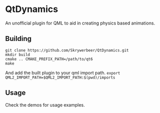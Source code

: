# QtDynamics
An unofficial plugin for QML to aid in creating physics based animations.

## Building
```
git clone https://github.com/Skrywerbeer/QtDynamics.git
mkdir build
cmake .. CMAKE_PREFIX_PATH=/path/to/qt6
make
```
And add the built plugin to your qml import path.
`
export QML2_IMPORT_PATH=$QML2_IMPORT_PATH:$(pwd)/imports
`

## Usage
Check the demos for usage examples.
